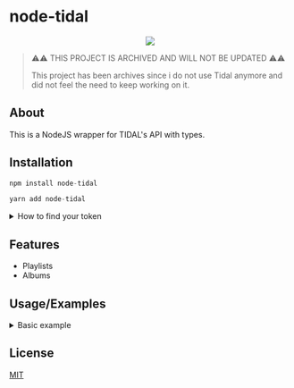 # node-tidal

<div align="center">
  <p>
    <a href="https://nodei.co/npm/node-tidal"><img src="https://repository-images.githubusercontent.com/513615567/761a1176-e06b-4a61-841e-1cb9c56f9f68" /></a>
  </p>
</div>

> ⚠️⚠️ THIS PROJECT IS ARCHIVED AND WILL NOT BE UPDATED ⚠️⚠️
>
> This project has been archives since i do not use Tidal anymore and did not feel the need to keep working on it.

## About

This is a NodeJS wrapper for TIDAL's API with types.

## Installation

```ts
npm install node-tidal

yarn add node-tidal
```

<details>
<summary>How to find your token</summary>

## How to find your token

**!!! TOKEN MAY CHANGE ONCE EVERY FEW DAYS !!!**

1. Go to [listen.tidal.com](https://listen.tidal.com) (make sure you're logged in 😐).
2. Open the devtools and go to network.
3. Click on `Fetch/XHR`.
4. Click any request and look for the `authorization` request header. ![authorization request header](https://media.discordapp.net/attachments/897586943154606151/1032704304823418932/unknown.png?width=720&height=322)
</details>

## Features

- Playlists
- Albums

## Usage/Examples

<details>
<summary>Basic example</summary>

```ts
const { Tidal } = require('node-tidal');

/* Instantiate a new Tidal object with your Tidal token. */
const tidal = new Tidal({ token: 'token >:(', countryCode: 'EN' });

async function playlistExample() {
  // It's getting the playlist infos of the playlist with the uuid
  // `f4cf62d9-7920-42ca-a2ac-409cf2b1df5b`.
  const playlistInfos = await tidal.playlists.getPlaylistInfos('f4cf62d9-7920-42ca-a2ac-409cf2b1df5b');

  // OUTPUT:
  //{
  //    uuid: 'f4cf62d9-7920-42ca-a2ac-409cf2b1df5b',
  //    title: 'blablablbla',
  //    numberOfTracks: 0,
  //    numberOfVideos: 0,
  //    creator: { id: 188019021 },
  //    description: ':):):):):):):):):):)',
  //    duration: 0,
  //    lastUpdated: '2022-07-14T10:29:14.004+0000',
  //    created: '2022-07-14T10:29:14.004+0000',
  //    type: 'USER',
  //    publicPlaylist: false,
  //    url: 'http://www.tidal.com/playlist/f4cf62d9-7920-42ca-a2ac-409cf2b1df5b',
  //    image: 'e59903d7-94a7-454c-8a78-6a6586967dda',
  //    popularity: 0,
  //    squareImage: 'e9448a9a-3ade-4f79-93d2-12e6d8d4b2eb',
  //    promotedArtists: [],
  //    lastItemAddedAt: null
  //}
}

playlistExample();
```

</details>

## License

[MIT](https://github.com/Mawco/node-tidal/blob/master/LICENSE)
